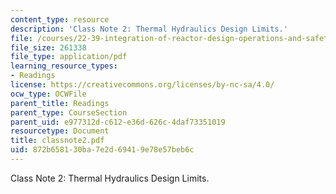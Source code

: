 ```yaml
---
content_type: resource
description: 'Class Note 2: Thermal Hydraulics Design Limits.'
file: /courses/22-39-integration-of-reactor-design-operations-and-safety-fall-2006/872b658130ba7e2d69419e78e57beb6c_classnote2.pdf
file_size: 261338
file_type: application/pdf
learning_resource_types:
- Readings
license: https://creativecommons.org/licenses/by-nc-sa/4.0/
ocw_type: OCWFile
parent_title: Readings
parent_type: CourseSection
parent_uid: e977312d-c612-e36d-626c-4daf73351019
resourcetype: Document
title: classnote2.pdf
uid: 872b6581-30ba-7e2d-6941-9e78e57beb6c
---
```

Class Note 2: Thermal Hydraulics Design Limits.